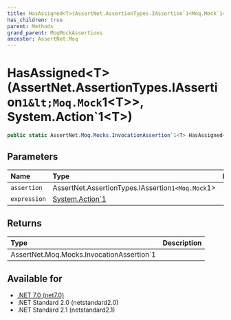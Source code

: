 ```yaml
---
title: HasAssigned<T>(AssertNet.AssertionTypes.IAssertion`1<Moq.Mock`1<T>>, System.Action`1<T>)
has_children: true
parent: Methods
grand_parent: MoqMockAssertions
ancestor: AssertNet.Moq
---
```

# HasAssigned&lt;T&gt;(AssertNet.AssertionTypes.IAssertion`1&lt;Moq.Mock`1&lt;T&gt;&gt;, System.Action`1&lt;T&gt;)

```csharp
public static AssertNet.Moq.Mocks.InvocationAssertion`1<T> HasAssigned<T>(AssertNet.AssertionTypes.IAssertion`1<Moq.Mock`1<T>> assertion, System.Action`1<T> expression);
```

## Parameters
|Name|Type|Description|
|:-|:-|:-|
|`assertion`|AssertNet.AssertionTypes.IAssertion`1<Moq.Mock`1<T>>||
|`expression`|[System.Action`1<T>](https://learn.microsoft.com/en-us/dotnet/api/system.action-1<t>)||

## Returns
|Type|Description|
|:-|:-|
|AssertNet.Moq.Mocks.InvocationAssertion`1<T>||

## Available for
- [.NET 7.0 (net7.0)](https://versionsof.net/core/7.0/)
- .NET Standard 2.0 (netstandard2.0)
- .NET Standard 2.1 (netstandard2.1)
